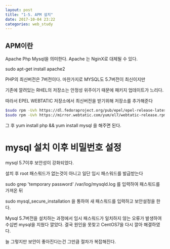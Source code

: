 ```yaml
---
layout: post
title: "1-5. APM 설치"
date: 2017-10-04 23:22
categories: web_study
---
```

## APM이란

Apache Php Mysql을 의미한다. Apache 는 NginX로 대체될 수 있다.

sudo apt-get install apache2

PHP의 최신버전은 7버전이다. 마찬가지로 MYSQL도 5.7버전이 최신이지만

기존에 깔려있는 RHEL의 저장소는 안정성 위주이기 때문에 패키지 업데이트가 느리다.

따라서 EPEL WEBTATIC 저장소에서 최신버전을 받기위해 저장소를 추가해준다

```bash
$sudo rpm -Uvh https://dl.fedoraproject.org/pub/epel/epel-release-latest-7.noarch.rpm
$sudo rpm -Uvh https://mirror.webtatic.com/yum/el7/webtatic-release.rpm
```

그 후 yum install php && yum install mysql 을 해주면 된다.

# mysql 설치 이후 비밀번호 설정

mysql 5.7이후 보안성이 강화되었다.

설치 후 root 패스워드가 없는것이 아니고 일단 임시 패스워드를 발급받는다

sudo grep 'temporary password' /var/log/mysqld.log 를 입력하여 패스워드를 가져온 뒤

sudo mysql_secure_installation 을 통하여 새 패스워드를 입력하고 보안설정을 한다.

Mysql 5.7버전을 설치하는 과정에서 임시 패스워드가 일치하지 않는 오류가 발생하여 수십번 mysql을 지웠다 깔았다. 결국 원인을 못찾고 CentOS7을 다시 깔아 해결하였다.

늘 그렇지만 보안이 좋아진다는건 그만큼 절차가 복잡해진다.